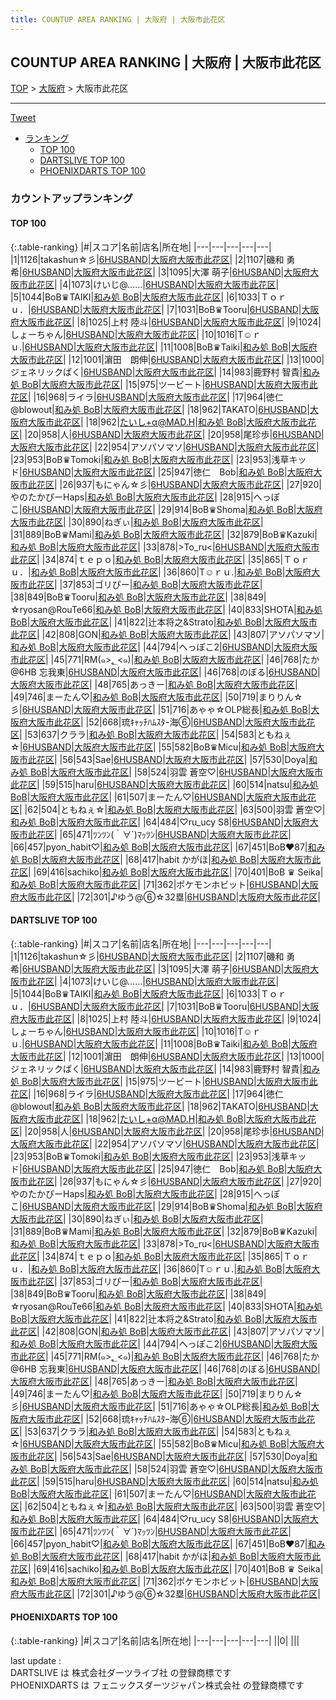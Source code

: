 ```yaml
---
title: COUNTUP AREA RANKING | 大阪府 | 大阪市此花区
---
```

## COUNTUP AREA RANKING | 大阪府 | 大阪市此花区

[TOP](/darts/rank/) > [大阪府](/darts/rank/大阪府/) > 大阪市此花区

___

<a href="https://twitter.com/share?ref_src=twsrc%5Etfw" data-text="COUNTUP AREA RANKING | 大阪府大阪市此花区" class="twitter-share-button" data-hashtags="DARTSLIVE,PHOENIXDARTS,darts,ダーツ" data-show-count="false">Tweet</a>

* [ランキング](#カウントアップランキング)
    * [TOP 100](#top-100)
    * [DARTSLIVE TOP 100](#dartslive-top-100)
    * [PHOENIXDARTS TOP 100](#phoenixdarts-top-100)

### カウントアップランキング

#### TOP 100



{:.table-ranking}
|#|スコア|名前|店名|所在地|
|---|---|---|---|---|
|1|1126|<span class="rank-name-dl">takashun☆彡</span>|<a href="https://search.dartslive.com/jp/shop/06f01c0024c4ee5c0d9b047a20a7ba1e">6HUSBAND</a>|<a href="/darts/rank/大阪府/大阪市此花区">大阪府大阪市此花区</a>|
|2|1107|<span class="rank-name-dl">磯和 勇希</span>|<a href="https://search.dartslive.com/jp/shop/06f01c0024c4ee5c0d9b047a20a7ba1e">6HUSBAND</a>|<a href="/darts/rank/大阪府/大阪市此花区">大阪府大阪市此花区</a>|
|3|1095|<span class="rank-name-dl">大澤 萌子</span>|<a href="https://search.dartslive.com/jp/shop/06f01c0024c4ee5c0d9b047a20a7ba1e">6HUSBAND</a>|<a href="/darts/rank/大阪府/大阪市此花区">大阪府大阪市此花区</a>|
|4|1073|<span class="rank-name-dl">けいじ@……</span>|<a href="https://search.dartslive.com/jp/shop/06f01c0024c4ee5c0d9b047a20a7ba1e">6HUSBAND</a>|<a href="/darts/rank/大阪府/大阪市此花区">大阪府大阪市此花区</a>|
|5|1044|<span class="rank-name-dl">BoB♛︎TAIKI</span>|<a href="https://search.dartslive.com/jp/shop/9eab62b8261460290d9b047a20a7ba1e">和み処 BoB</a>|<a href="/darts/rank/大阪府/大阪市此花区">大阪府大阪市此花区</a>|
|6|1033|<span class="rank-name-dl">Ｔｏｒｕ．</span>|<a href="https://search.dartslive.com/jp/shop/06f01c0024c4ee5c0d9b047a20a7ba1e">6HUSBAND</a>|<a href="/darts/rank/大阪府/大阪市此花区">大阪府大阪市此花区</a>|
|7|1031|<span class="rank-name-dl">BoB♛Tooru</span>|<a href="https://search.dartslive.com/jp/shop/06f01c0024c4ee5c0d9b047a20a7ba1e">6HUSBAND</a>|<a href="/darts/rank/大阪府/大阪市此花区">大阪府大阪市此花区</a>|
|8|1025|<span class="rank-name-dl">上村 陸斗</span>|<a href="https://search.dartslive.com/jp/shop/06f01c0024c4ee5c0d9b047a20a7ba1e">6HUSBAND</a>|<a href="/darts/rank/大阪府/大阪市此花区">大阪府大阪市此花区</a>|
|9|1024|<span class="rank-name-dl">しょーちゃん</span>|<a href="https://search.dartslive.com/jp/shop/06f01c0024c4ee5c0d9b047a20a7ba1e">6HUSBAND</a>|<a href="/darts/rank/大阪府/大阪市此花区">大阪府大阪市此花区</a>|
|10|1016|<span class="rank-name-dl">T☺︎ｒｕ.</span>|<a href="https://search.dartslive.com/jp/shop/06f01c0024c4ee5c0d9b047a20a7ba1e">6HUSBAND</a>|<a href="/darts/rank/大阪府/大阪市此花区">大阪府大阪市此花区</a>|
|11|1008|<span class="rank-name-dl">BoB♛Taiki</span>|<a href="https://search.dartslive.com/jp/shop/9eab62b8261460290d9b047a20a7ba1e">和み処 BoB</a>|<a href="/darts/rank/大阪府/大阪市此花区">大阪府大阪市此花区</a>|
|12|1001|<span class="rank-name-dl">濵田　朗伸</span>|<a href="https://search.dartslive.com/jp/shop/06f01c0024c4ee5c0d9b047a20a7ba1e">6HUSBAND</a>|<a href="/darts/rank/大阪府/大阪市此花区">大阪府大阪市此花区</a>|
|13|1000|<span class="rank-name-dl">ジェネリックぱく</span>|<a href="https://search.dartslive.com/jp/shop/06f01c0024c4ee5c0d9b047a20a7ba1e">6HUSBAND</a>|<a href="/darts/rank/大阪府/大阪市此花区">大阪府大阪市此花区</a>|
|14|983|<span class="rank-name-dl">鹿野村 智貴</span>|<a href="https://search.dartslive.com/jp/shop/9eab62b8261460290d9b047a20a7ba1e">和み処 BoB</a>|<a href="/darts/rank/大阪府/大阪市此花区">大阪府大阪市此花区</a>|
|15|975|<span class="rank-name-dl">ツービート</span>|<a href="https://search.dartslive.com/jp/shop/06f01c0024c4ee5c0d9b047a20a7ba1e">6HUSBAND</a>|<a href="/darts/rank/大阪府/大阪市此花区">大阪府大阪市此花区</a>|
|16|968|<span class="rank-name-dl">ライラ</span>|<a href="https://search.dartslive.com/jp/shop/06f01c0024c4ee5c0d9b047a20a7ba1e">6HUSBAND</a>|<a href="/darts/rank/大阪府/大阪市此花区">大阪府大阪市此花区</a>|
|17|964|<span class="rank-name-dl">徳仁@blowout</span>|<a href="https://search.dartslive.com/jp/shop/9eab62b8261460290d9b047a20a7ba1e">和み処 BoB</a>|<a href="/darts/rank/大阪府/大阪市此花区">大阪府大阪市此花区</a>|
|18|962|<span class="rank-name-dl">TAKATO</span>|<a href="https://search.dartslive.com/jp/shop/06f01c0024c4ee5c0d9b047a20a7ba1e">6HUSBAND</a>|<a href="/darts/rank/大阪府/大阪市此花区">大阪府大阪市此花区</a>|
|18|962|<span class="rank-name-dl">たいし+α@MAD.H</span>|<a href="https://search.dartslive.com/jp/shop/9eab62b8261460290d9b047a20a7ba1e">和み処 BoB</a>|<a href="/darts/rank/大阪府/大阪市此花区">大阪府大阪市此花区</a>|
|20|958|<span class="rank-name-dl">人</span>|<a href="https://search.dartslive.com/jp/shop/06f01c0024c4ee5c0d9b047a20a7ba1e">6HUSBAND</a>|<a href="/darts/rank/大阪府/大阪市此花区">大阪府大阪市此花区</a>|
|20|958|<span class="rank-name-dl">尾珍歩</span>|<a href="https://search.dartslive.com/jp/shop/06f01c0024c4ee5c0d9b047a20a7ba1e">6HUSBAND</a>|<a href="/darts/rank/大阪府/大阪市此花区">大阪府大阪市此花区</a>|
|22|954|<span class="rank-name-dl">アソパソマソ</span>|<a href="https://search.dartslive.com/jp/shop/06f01c0024c4ee5c0d9b047a20a7ba1e">6HUSBAND</a>|<a href="/darts/rank/大阪府/大阪市此花区">大阪府大阪市此花区</a>|
|23|953|<span class="rank-name-dl">BoB♛Tomoki</span>|<a href="https://search.dartslive.com/jp/shop/9eab62b8261460290d9b047a20a7ba1e">和み処 BoB</a>|<a href="/darts/rank/大阪府/大阪市此花区">大阪府大阪市此花区</a>|
|23|953|<span class="rank-name-dl">浅草キッド</span>|<a href="https://search.dartslive.com/jp/shop/06f01c0024c4ee5c0d9b047a20a7ba1e">6HUSBAND</a>|<a href="/darts/rank/大阪府/大阪市此花区">大阪府大阪市此花区</a>|
|25|947|<span class="rank-name-dl">徳仁　Bob</span>|<a href="https://search.dartslive.com/jp/shop/9eab62b8261460290d9b047a20a7ba1e">和み処 BoB</a>|<a href="/darts/rank/大阪府/大阪市此花区">大阪府大阪市此花区</a>|
|26|937|<span class="rank-name-dl">もにゃん☆彡</span>|<a href="https://search.dartslive.com/jp/shop/06f01c0024c4ee5c0d9b047a20a7ba1e">6HUSBAND</a>|<a href="/darts/rank/大阪府/大阪市此花区">大阪府大阪市此花区</a>|
|27|920|<span class="rank-name-dl">やのたかぴーHaps</span>|<a href="https://search.dartslive.com/jp/shop/9eab62b8261460290d9b047a20a7ba1e">和み処 BoB</a>|<a href="/darts/rank/大阪府/大阪市此花区">大阪府大阪市此花区</a>|
|28|915|<span class="rank-name-dl">へっぽこ</span>|<a href="https://search.dartslive.com/jp/shop/06f01c0024c4ee5c0d9b047a20a7ba1e">6HUSBAND</a>|<a href="/darts/rank/大阪府/大阪市此花区">大阪府大阪市此花区</a>|
|29|914|<span class="rank-name-dl">BoB♛Shoma</span>|<a href="https://search.dartslive.com/jp/shop/9eab62b8261460290d9b047a20a7ba1e">和み処 BoB</a>|<a href="/darts/rank/大阪府/大阪市此花区">大阪府大阪市此花区</a>|
|30|890|<span class="rank-name-dl">ねぎぃ</span>|<a href="https://search.dartslive.com/jp/shop/9eab62b8261460290d9b047a20a7ba1e">和み処 BoB</a>|<a href="/darts/rank/大阪府/大阪市此花区">大阪府大阪市此花区</a>|
|31|889|<span class="rank-name-dl">BoB♛Mami</span>|<a href="https://search.dartslive.com/jp/shop/9eab62b8261460290d9b047a20a7ba1e">和み処 BoB</a>|<a href="/darts/rank/大阪府/大阪市此花区">大阪府大阪市此花区</a>|
|32|879|<span class="rank-name-dl">BoB♛Kazuki</span>|<a href="https://search.dartslive.com/jp/shop/9eab62b8261460290d9b047a20a7ba1e">和み処 BoB</a>|<a href="/darts/rank/大阪府/大阪市此花区">大阪府大阪市此花区</a>|
|33|878|<span class="rank-name-dl">&gt;To_ru&lt;</span>|<a href="https://search.dartslive.com/jp/shop/06f01c0024c4ee5c0d9b047a20a7ba1e">6HUSBAND</a>|<a href="/darts/rank/大阪府/大阪市此花区">大阪府大阪市此花区</a>|
|34|874|<span class="rank-name-dl">ｔｅｐｏ</span>|<a href="https://search.dartslive.com/jp/shop/9eab62b8261460290d9b047a20a7ba1e">和み処 BoB</a>|<a href="/darts/rank/大阪府/大阪市此花区">大阪府大阪市此花区</a>|
|35|865|<span class="rank-name-dl">Ｔｏｒｕ．</span>|<a href="https://search.dartslive.com/jp/shop/9eab62b8261460290d9b047a20a7ba1e">和み処 BoB</a>|<a href="/darts/rank/大阪府/大阪市此花区">大阪府大阪市此花区</a>|
|36|860|<span class="rank-name-dl">T☺︎ｒｕ.</span>|<a href="https://search.dartslive.com/jp/shop/9eab62b8261460290d9b047a20a7ba1e">和み処 BoB</a>|<a href="/darts/rank/大阪府/大阪市此花区">大阪府大阪市此花区</a>|
|37|853|<span class="rank-name-dl">ゴリぴー</span>|<a href="https://search.dartslive.com/jp/shop/9eab62b8261460290d9b047a20a7ba1e">和み処 BoB</a>|<a href="/darts/rank/大阪府/大阪市此花区">大阪府大阪市此花区</a>|
|38|849|<span class="rank-name-dl">BoB♛Tooru</span>|<a href="https://search.dartslive.com/jp/shop/9eab62b8261460290d9b047a20a7ba1e">和み処 BoB</a>|<a href="/darts/rank/大阪府/大阪市此花区">大阪府大阪市此花区</a>|
|38|849|<span class="rank-name-dl">☆ryosan@RouTe66</span>|<a href="https://search.dartslive.com/jp/shop/9eab62b8261460290d9b047a20a7ba1e">和み処 BoB</a>|<a href="/darts/rank/大阪府/大阪市此花区">大阪府大阪市此花区</a>|
|40|833|<span class="rank-name-dl">SHOTA</span>|<a href="https://search.dartslive.com/jp/shop/9eab62b8261460290d9b047a20a7ba1e">和み処 BoB</a>|<a href="/darts/rank/大阪府/大阪市此花区">大阪府大阪市此花区</a>|
|41|822|<span class="rank-name-dl">辻本将之&amp;Strato</span>|<a href="https://search.dartslive.com/jp/shop/9eab62b8261460290d9b047a20a7ba1e">和み処 BoB</a>|<a href="/darts/rank/大阪府/大阪市此花区">大阪府大阪市此花区</a>|
|42|808|<span class="rank-name-dl">GON</span>|<a href="https://search.dartslive.com/jp/shop/9eab62b8261460290d9b047a20a7ba1e">和み処 BoB</a>|<a href="/darts/rank/大阪府/大阪市此花区">大阪府大阪市此花区</a>|
|43|807|<span class="rank-name-dl">アソパソマソ</span>|<a href="https://search.dartslive.com/jp/shop/9eab62b8261460290d9b047a20a7ba1e">和み処 BoB</a>|<a href="/darts/rank/大阪府/大阪市此花区">大阪府大阪市此花区</a>|
|44|794|<span class="rank-name-dl">へっぽこ2</span>|<a href="https://search.dartslive.com/jp/shop/06f01c0024c4ee5c0d9b047a20a7ba1e">6HUSBAND</a>|<a href="/darts/rank/大阪府/大阪市此花区">大阪府大阪市此花区</a>|
|45|771|<span class="rank-name-dl">RM(๑&gt;؂&lt;๑)</span>|<a href="https://search.dartslive.com/jp/shop/9eab62b8261460290d9b047a20a7ba1e">和み処 BoB</a>|<a href="/darts/rank/大阪府/大阪市此花区">大阪府大阪市此花区</a>|
|46|768|<span class="rank-name-dl">たか@6HB 忘我東</span>|<a href="https://search.dartslive.com/jp/shop/06f01c0024c4ee5c0d9b047a20a7ba1e">6HUSBAND</a>|<a href="/darts/rank/大阪府/大阪市此花区">大阪府大阪市此花区</a>|
|46|768|<span class="rank-name-dl">のぼる</span>|<a href="https://search.dartslive.com/jp/shop/06f01c0024c4ee5c0d9b047a20a7ba1e">6HUSBAND</a>|<a href="/darts/rank/大阪府/大阪市此花区">大阪府大阪市此花区</a>|
|48|765|<span class="rank-name-dl">あっきー</span>|<a href="https://search.dartslive.com/jp/shop/9eab62b8261460290d9b047a20a7ba1e">和み処 BoB</a>|<a href="/darts/rank/大阪府/大阪市此花区">大阪府大阪市此花区</a>|
|49|746|<span class="rank-name-dl">まーたん♡</span>|<a href="https://search.dartslive.com/jp/shop/9eab62b8261460290d9b047a20a7ba1e">和み処 BoB</a>|<a href="/darts/rank/大阪府/大阪市此花区">大阪府大阪市此花区</a>|
|50|719|<span class="rank-name-dl">まりりん☆彡</span>|<a href="https://search.dartslive.com/jp/shop/06f01c0024c4ee5c0d9b047a20a7ba1e">6HUSBAND</a>|<a href="/darts/rank/大阪府/大阪市此花区">大阪府大阪市此花区</a>|
|51|716|<span class="rank-name-dl">あゃゃ☆OLP総長</span>|<a href="https://search.dartslive.com/jp/shop/9eab62b8261460290d9b047a20a7ba1e">和み処 BoB</a>|<a href="/darts/rank/大阪府/大阪市此花区">大阪府大阪市此花区</a>|
|52|668|<span class="rank-name-dl">琉ｷｬｯﾁﾊﾑｽﾀｰ海⑥</span>|<a href="https://search.dartslive.com/jp/shop/06f01c0024c4ee5c0d9b047a20a7ba1e">6HUSBAND</a>|<a href="/darts/rank/大阪府/大阪市此花区">大阪府大阪市此花区</a>|
|53|637|<span class="rank-name-dl">クララ</span>|<a href="https://search.dartslive.com/jp/shop/9eab62b8261460290d9b047a20a7ba1e">和み処 BoB</a>|<a href="/darts/rank/大阪府/大阪市此花区">大阪府大阪市此花区</a>|
|54|583|<span class="rank-name-dl">ともねぇ☆</span>|<a href="https://search.dartslive.com/jp/shop/06f01c0024c4ee5c0d9b047a20a7ba1e">6HUSBAND</a>|<a href="/darts/rank/大阪府/大阪市此花区">大阪府大阪市此花区</a>|
|55|582|<span class="rank-name-dl">BoB♛Micu</span>|<a href="https://search.dartslive.com/jp/shop/9eab62b8261460290d9b047a20a7ba1e">和み処 BoB</a>|<a href="/darts/rank/大阪府/大阪市此花区">大阪府大阪市此花区</a>|
|56|543|<span class="rank-name-dl">Sae</span>|<a href="https://search.dartslive.com/jp/shop/06f01c0024c4ee5c0d9b047a20a7ba1e">6HUSBAND</a>|<a href="/darts/rank/大阪府/大阪市此花区">大阪府大阪市此花区</a>|
|57|530|<span class="rank-name-dl">Doya</span>|<a href="https://search.dartslive.com/jp/shop/9eab62b8261460290d9b047a20a7ba1e">和み処 BoB</a>|<a href="/darts/rank/大阪府/大阪市此花区">大阪府大阪市此花区</a>|
|58|524|<span class="rank-name-dl">羽雲 蒼空♡</span>|<a href="https://search.dartslive.com/jp/shop/06f01c0024c4ee5c0d9b047a20a7ba1e">6HUSBAND</a>|<a href="/darts/rank/大阪府/大阪市此花区">大阪府大阪市此花区</a>|
|59|515|<span class="rank-name-dl">haru</span>|<a href="https://search.dartslive.com/jp/shop/06f01c0024c4ee5c0d9b047a20a7ba1e">6HUSBAND</a>|<a href="/darts/rank/大阪府/大阪市此花区">大阪府大阪市此花区</a>|
|60|514|<span class="rank-name-dl">natsu</span>|<a href="https://search.dartslive.com/jp/shop/9eab62b8261460290d9b047a20a7ba1e">和み処 BoB</a>|<a href="/darts/rank/大阪府/大阪市此花区">大阪府大阪市此花区</a>|
|61|507|<span class="rank-name-dl">まーたん♡</span>|<a href="https://search.dartslive.com/jp/shop/06f01c0024c4ee5c0d9b047a20a7ba1e">6HUSBAND</a>|<a href="/darts/rank/大阪府/大阪市此花区">大阪府大阪市此花区</a>|
|62|504|<span class="rank-name-dl">ともねぇ☆</span>|<a href="https://search.dartslive.com/jp/shop/9eab62b8261460290d9b047a20a7ba1e">和み処 BoB</a>|<a href="/darts/rank/大阪府/大阪市此花区">大阪府大阪市此花区</a>|
|63|500|<span class="rank-name-dl">羽雲 蒼空♡</span>|<a href="https://search.dartslive.com/jp/shop/9eab62b8261460290d9b047a20a7ba1e">和み処 BoB</a>|<a href="/darts/rank/大阪府/大阪市此花区">大阪府大阪市此花区</a>|
|64|484|<span class="rank-name-dl">♡ru_ucy S8</span>|<a href="https://search.dartslive.com/jp/shop/06f01c0024c4ee5c0d9b047a20a7ba1e">6HUSBAND</a>|<a href="/darts/rank/大阪府/大阪市此花区">大阪府大阪市此花区</a>|
|65|471|<span class="rank-name-dl">ﾂﾝﾂﾝ(｀∀´)ﾏｯﾂﾝ</span>|<a href="https://search.dartslive.com/jp/shop/06f01c0024c4ee5c0d9b047a20a7ba1e">6HUSBAND</a>|<a href="/darts/rank/大阪府/大阪市此花区">大阪府大阪市此花区</a>|
|66|457|<span class="rank-name-dl">pyon_habit♡</span>|<a href="https://search.dartslive.com/jp/shop/9eab62b8261460290d9b047a20a7ba1e">和み処 BoB</a>|<a href="/darts/rank/大阪府/大阪市此花区">大阪府大阪市此花区</a>|
|67|451|<span class="rank-name-dl">BoB︎♥87</span>|<a href="https://search.dartslive.com/jp/shop/9eab62b8261460290d9b047a20a7ba1e">和み処 BoB</a>|<a href="/darts/rank/大阪府/大阪市此花区">大阪府大阪市此花区</a>|
|68|417|<span class="rank-name-dl">habit かがほ</span>|<a href="https://search.dartslive.com/jp/shop/9eab62b8261460290d9b047a20a7ba1e">和み処 BoB</a>|<a href="/darts/rank/大阪府/大阪市此花区">大阪府大阪市此花区</a>|
|69|416|<span class="rank-name-dl">sachiko</span>|<a href="https://search.dartslive.com/jp/shop/9eab62b8261460290d9b047a20a7ba1e">和み処 BoB</a>|<a href="/darts/rank/大阪府/大阪市此花区">大阪府大阪市此花区</a>|
|70|401|<span class="rank-name-dl">BoB ♛ Seika</span>|<a href="https://search.dartslive.com/jp/shop/9eab62b8261460290d9b047a20a7ba1e">和み処 BoB</a>|<a href="/darts/rank/大阪府/大阪市此花区">大阪府大阪市此花区</a>|
|71|362|<span class="rank-name-dl">ポケモンホビット</span>|<a href="https://search.dartslive.com/jp/shop/06f01c0024c4ee5c0d9b047a20a7ba1e">6HUSBAND</a>|<a href="/darts/rank/大阪府/大阪市此花区">大阪府大阪市此花区</a>|
|72|301|<span class="rank-name-dl">♪ゆう@⑥☆32塁</span>|<a href="https://search.dartslive.com/jp/shop/06f01c0024c4ee5c0d9b047a20a7ba1e">6HUSBAND</a>|<a href="/darts/rank/大阪府/大阪市此花区">大阪府大阪市此花区</a>|


#### DARTSLIVE TOP 100



{:.table-ranking}
|#|スコア|名前|店名|所在地|
|---|---|---|---|---|
|1|1126|<span class="rank-name-dl">takashun☆彡</span>|<a href="https://search.dartslive.com/jp/shop/06f01c0024c4ee5c0d9b047a20a7ba1e">6HUSBAND</a>|<a href="/darts/rank/大阪府/大阪市此花区">大阪府大阪市此花区</a>|
|2|1107|<span class="rank-name-dl">磯和 勇希</span>|<a href="https://search.dartslive.com/jp/shop/06f01c0024c4ee5c0d9b047a20a7ba1e">6HUSBAND</a>|<a href="/darts/rank/大阪府/大阪市此花区">大阪府大阪市此花区</a>|
|3|1095|<span class="rank-name-dl">大澤 萌子</span>|<a href="https://search.dartslive.com/jp/shop/06f01c0024c4ee5c0d9b047a20a7ba1e">6HUSBAND</a>|<a href="/darts/rank/大阪府/大阪市此花区">大阪府大阪市此花区</a>|
|4|1073|<span class="rank-name-dl">けいじ@……</span>|<a href="https://search.dartslive.com/jp/shop/06f01c0024c4ee5c0d9b047a20a7ba1e">6HUSBAND</a>|<a href="/darts/rank/大阪府/大阪市此花区">大阪府大阪市此花区</a>|
|5|1044|<span class="rank-name-dl">BoB♛︎TAIKI</span>|<a href="https://search.dartslive.com/jp/shop/9eab62b8261460290d9b047a20a7ba1e">和み処 BoB</a>|<a href="/darts/rank/大阪府/大阪市此花区">大阪府大阪市此花区</a>|
|6|1033|<span class="rank-name-dl">Ｔｏｒｕ．</span>|<a href="https://search.dartslive.com/jp/shop/06f01c0024c4ee5c0d9b047a20a7ba1e">6HUSBAND</a>|<a href="/darts/rank/大阪府/大阪市此花区">大阪府大阪市此花区</a>|
|7|1031|<span class="rank-name-dl">BoB♛Tooru</span>|<a href="https://search.dartslive.com/jp/shop/06f01c0024c4ee5c0d9b047a20a7ba1e">6HUSBAND</a>|<a href="/darts/rank/大阪府/大阪市此花区">大阪府大阪市此花区</a>|
|8|1025|<span class="rank-name-dl">上村 陸斗</span>|<a href="https://search.dartslive.com/jp/shop/06f01c0024c4ee5c0d9b047a20a7ba1e">6HUSBAND</a>|<a href="/darts/rank/大阪府/大阪市此花区">大阪府大阪市此花区</a>|
|9|1024|<span class="rank-name-dl">しょーちゃん</span>|<a href="https://search.dartslive.com/jp/shop/06f01c0024c4ee5c0d9b047a20a7ba1e">6HUSBAND</a>|<a href="/darts/rank/大阪府/大阪市此花区">大阪府大阪市此花区</a>|
|10|1016|<span class="rank-name-dl">T☺︎ｒｕ.</span>|<a href="https://search.dartslive.com/jp/shop/06f01c0024c4ee5c0d9b047a20a7ba1e">6HUSBAND</a>|<a href="/darts/rank/大阪府/大阪市此花区">大阪府大阪市此花区</a>|
|11|1008|<span class="rank-name-dl">BoB♛Taiki</span>|<a href="https://search.dartslive.com/jp/shop/9eab62b8261460290d9b047a20a7ba1e">和み処 BoB</a>|<a href="/darts/rank/大阪府/大阪市此花区">大阪府大阪市此花区</a>|
|12|1001|<span class="rank-name-dl">濵田　朗伸</span>|<a href="https://search.dartslive.com/jp/shop/06f01c0024c4ee5c0d9b047a20a7ba1e">6HUSBAND</a>|<a href="/darts/rank/大阪府/大阪市此花区">大阪府大阪市此花区</a>|
|13|1000|<span class="rank-name-dl">ジェネリックぱく</span>|<a href="https://search.dartslive.com/jp/shop/06f01c0024c4ee5c0d9b047a20a7ba1e">6HUSBAND</a>|<a href="/darts/rank/大阪府/大阪市此花区">大阪府大阪市此花区</a>|
|14|983|<span class="rank-name-dl">鹿野村 智貴</span>|<a href="https://search.dartslive.com/jp/shop/9eab62b8261460290d9b047a20a7ba1e">和み処 BoB</a>|<a href="/darts/rank/大阪府/大阪市此花区">大阪府大阪市此花区</a>|
|15|975|<span class="rank-name-dl">ツービート</span>|<a href="https://search.dartslive.com/jp/shop/06f01c0024c4ee5c0d9b047a20a7ba1e">6HUSBAND</a>|<a href="/darts/rank/大阪府/大阪市此花区">大阪府大阪市此花区</a>|
|16|968|<span class="rank-name-dl">ライラ</span>|<a href="https://search.dartslive.com/jp/shop/06f01c0024c4ee5c0d9b047a20a7ba1e">6HUSBAND</a>|<a href="/darts/rank/大阪府/大阪市此花区">大阪府大阪市此花区</a>|
|17|964|<span class="rank-name-dl">徳仁@blowout</span>|<a href="https://search.dartslive.com/jp/shop/9eab62b8261460290d9b047a20a7ba1e">和み処 BoB</a>|<a href="/darts/rank/大阪府/大阪市此花区">大阪府大阪市此花区</a>|
|18|962|<span class="rank-name-dl">TAKATO</span>|<a href="https://search.dartslive.com/jp/shop/06f01c0024c4ee5c0d9b047a20a7ba1e">6HUSBAND</a>|<a href="/darts/rank/大阪府/大阪市此花区">大阪府大阪市此花区</a>|
|18|962|<span class="rank-name-dl">たいし+α@MAD.H</span>|<a href="https://search.dartslive.com/jp/shop/9eab62b8261460290d9b047a20a7ba1e">和み処 BoB</a>|<a href="/darts/rank/大阪府/大阪市此花区">大阪府大阪市此花区</a>|
|20|958|<span class="rank-name-dl">人</span>|<a href="https://search.dartslive.com/jp/shop/06f01c0024c4ee5c0d9b047a20a7ba1e">6HUSBAND</a>|<a href="/darts/rank/大阪府/大阪市此花区">大阪府大阪市此花区</a>|
|20|958|<span class="rank-name-dl">尾珍歩</span>|<a href="https://search.dartslive.com/jp/shop/06f01c0024c4ee5c0d9b047a20a7ba1e">6HUSBAND</a>|<a href="/darts/rank/大阪府/大阪市此花区">大阪府大阪市此花区</a>|
|22|954|<span class="rank-name-dl">アソパソマソ</span>|<a href="https://search.dartslive.com/jp/shop/06f01c0024c4ee5c0d9b047a20a7ba1e">6HUSBAND</a>|<a href="/darts/rank/大阪府/大阪市此花区">大阪府大阪市此花区</a>|
|23|953|<span class="rank-name-dl">BoB♛Tomoki</span>|<a href="https://search.dartslive.com/jp/shop/9eab62b8261460290d9b047a20a7ba1e">和み処 BoB</a>|<a href="/darts/rank/大阪府/大阪市此花区">大阪府大阪市此花区</a>|
|23|953|<span class="rank-name-dl">浅草キッド</span>|<a href="https://search.dartslive.com/jp/shop/06f01c0024c4ee5c0d9b047a20a7ba1e">6HUSBAND</a>|<a href="/darts/rank/大阪府/大阪市此花区">大阪府大阪市此花区</a>|
|25|947|<span class="rank-name-dl">徳仁　Bob</span>|<a href="https://search.dartslive.com/jp/shop/9eab62b8261460290d9b047a20a7ba1e">和み処 BoB</a>|<a href="/darts/rank/大阪府/大阪市此花区">大阪府大阪市此花区</a>|
|26|937|<span class="rank-name-dl">もにゃん☆彡</span>|<a href="https://search.dartslive.com/jp/shop/06f01c0024c4ee5c0d9b047a20a7ba1e">6HUSBAND</a>|<a href="/darts/rank/大阪府/大阪市此花区">大阪府大阪市此花区</a>|
|27|920|<span class="rank-name-dl">やのたかぴーHaps</span>|<a href="https://search.dartslive.com/jp/shop/9eab62b8261460290d9b047a20a7ba1e">和み処 BoB</a>|<a href="/darts/rank/大阪府/大阪市此花区">大阪府大阪市此花区</a>|
|28|915|<span class="rank-name-dl">へっぽこ</span>|<a href="https://search.dartslive.com/jp/shop/06f01c0024c4ee5c0d9b047a20a7ba1e">6HUSBAND</a>|<a href="/darts/rank/大阪府/大阪市此花区">大阪府大阪市此花区</a>|
|29|914|<span class="rank-name-dl">BoB♛Shoma</span>|<a href="https://search.dartslive.com/jp/shop/9eab62b8261460290d9b047a20a7ba1e">和み処 BoB</a>|<a href="/darts/rank/大阪府/大阪市此花区">大阪府大阪市此花区</a>|
|30|890|<span class="rank-name-dl">ねぎぃ</span>|<a href="https://search.dartslive.com/jp/shop/9eab62b8261460290d9b047a20a7ba1e">和み処 BoB</a>|<a href="/darts/rank/大阪府/大阪市此花区">大阪府大阪市此花区</a>|
|31|889|<span class="rank-name-dl">BoB♛Mami</span>|<a href="https://search.dartslive.com/jp/shop/9eab62b8261460290d9b047a20a7ba1e">和み処 BoB</a>|<a href="/darts/rank/大阪府/大阪市此花区">大阪府大阪市此花区</a>|
|32|879|<span class="rank-name-dl">BoB♛Kazuki</span>|<a href="https://search.dartslive.com/jp/shop/9eab62b8261460290d9b047a20a7ba1e">和み処 BoB</a>|<a href="/darts/rank/大阪府/大阪市此花区">大阪府大阪市此花区</a>|
|33|878|<span class="rank-name-dl">&gt;To_ru&lt;</span>|<a href="https://search.dartslive.com/jp/shop/06f01c0024c4ee5c0d9b047a20a7ba1e">6HUSBAND</a>|<a href="/darts/rank/大阪府/大阪市此花区">大阪府大阪市此花区</a>|
|34|874|<span class="rank-name-dl">ｔｅｐｏ</span>|<a href="https://search.dartslive.com/jp/shop/9eab62b8261460290d9b047a20a7ba1e">和み処 BoB</a>|<a href="/darts/rank/大阪府/大阪市此花区">大阪府大阪市此花区</a>|
|35|865|<span class="rank-name-dl">Ｔｏｒｕ．</span>|<a href="https://search.dartslive.com/jp/shop/9eab62b8261460290d9b047a20a7ba1e">和み処 BoB</a>|<a href="/darts/rank/大阪府/大阪市此花区">大阪府大阪市此花区</a>|
|36|860|<span class="rank-name-dl">T☺︎ｒｕ.</span>|<a href="https://search.dartslive.com/jp/shop/9eab62b8261460290d9b047a20a7ba1e">和み処 BoB</a>|<a href="/darts/rank/大阪府/大阪市此花区">大阪府大阪市此花区</a>|
|37|853|<span class="rank-name-dl">ゴリぴー</span>|<a href="https://search.dartslive.com/jp/shop/9eab62b8261460290d9b047a20a7ba1e">和み処 BoB</a>|<a href="/darts/rank/大阪府/大阪市此花区">大阪府大阪市此花区</a>|
|38|849|<span class="rank-name-dl">BoB♛Tooru</span>|<a href="https://search.dartslive.com/jp/shop/9eab62b8261460290d9b047a20a7ba1e">和み処 BoB</a>|<a href="/darts/rank/大阪府/大阪市此花区">大阪府大阪市此花区</a>|
|38|849|<span class="rank-name-dl">☆ryosan@RouTe66</span>|<a href="https://search.dartslive.com/jp/shop/9eab62b8261460290d9b047a20a7ba1e">和み処 BoB</a>|<a href="/darts/rank/大阪府/大阪市此花区">大阪府大阪市此花区</a>|
|40|833|<span class="rank-name-dl">SHOTA</span>|<a href="https://search.dartslive.com/jp/shop/9eab62b8261460290d9b047a20a7ba1e">和み処 BoB</a>|<a href="/darts/rank/大阪府/大阪市此花区">大阪府大阪市此花区</a>|
|41|822|<span class="rank-name-dl">辻本将之&amp;Strato</span>|<a href="https://search.dartslive.com/jp/shop/9eab62b8261460290d9b047a20a7ba1e">和み処 BoB</a>|<a href="/darts/rank/大阪府/大阪市此花区">大阪府大阪市此花区</a>|
|42|808|<span class="rank-name-dl">GON</span>|<a href="https://search.dartslive.com/jp/shop/9eab62b8261460290d9b047a20a7ba1e">和み処 BoB</a>|<a href="/darts/rank/大阪府/大阪市此花区">大阪府大阪市此花区</a>|
|43|807|<span class="rank-name-dl">アソパソマソ</span>|<a href="https://search.dartslive.com/jp/shop/9eab62b8261460290d9b047a20a7ba1e">和み処 BoB</a>|<a href="/darts/rank/大阪府/大阪市此花区">大阪府大阪市此花区</a>|
|44|794|<span class="rank-name-dl">へっぽこ2</span>|<a href="https://search.dartslive.com/jp/shop/06f01c0024c4ee5c0d9b047a20a7ba1e">6HUSBAND</a>|<a href="/darts/rank/大阪府/大阪市此花区">大阪府大阪市此花区</a>|
|45|771|<span class="rank-name-dl">RM(๑&gt;؂&lt;๑)</span>|<a href="https://search.dartslive.com/jp/shop/9eab62b8261460290d9b047a20a7ba1e">和み処 BoB</a>|<a href="/darts/rank/大阪府/大阪市此花区">大阪府大阪市此花区</a>|
|46|768|<span class="rank-name-dl">たか@6HB 忘我東</span>|<a href="https://search.dartslive.com/jp/shop/06f01c0024c4ee5c0d9b047a20a7ba1e">6HUSBAND</a>|<a href="/darts/rank/大阪府/大阪市此花区">大阪府大阪市此花区</a>|
|46|768|<span class="rank-name-dl">のぼる</span>|<a href="https://search.dartslive.com/jp/shop/06f01c0024c4ee5c0d9b047a20a7ba1e">6HUSBAND</a>|<a href="/darts/rank/大阪府/大阪市此花区">大阪府大阪市此花区</a>|
|48|765|<span class="rank-name-dl">あっきー</span>|<a href="https://search.dartslive.com/jp/shop/9eab62b8261460290d9b047a20a7ba1e">和み処 BoB</a>|<a href="/darts/rank/大阪府/大阪市此花区">大阪府大阪市此花区</a>|
|49|746|<span class="rank-name-dl">まーたん♡</span>|<a href="https://search.dartslive.com/jp/shop/9eab62b8261460290d9b047a20a7ba1e">和み処 BoB</a>|<a href="/darts/rank/大阪府/大阪市此花区">大阪府大阪市此花区</a>|
|50|719|<span class="rank-name-dl">まりりん☆彡</span>|<a href="https://search.dartslive.com/jp/shop/06f01c0024c4ee5c0d9b047a20a7ba1e">6HUSBAND</a>|<a href="/darts/rank/大阪府/大阪市此花区">大阪府大阪市此花区</a>|
|51|716|<span class="rank-name-dl">あゃゃ☆OLP総長</span>|<a href="https://search.dartslive.com/jp/shop/9eab62b8261460290d9b047a20a7ba1e">和み処 BoB</a>|<a href="/darts/rank/大阪府/大阪市此花区">大阪府大阪市此花区</a>|
|52|668|<span class="rank-name-dl">琉ｷｬｯﾁﾊﾑｽﾀｰ海⑥</span>|<a href="https://search.dartslive.com/jp/shop/06f01c0024c4ee5c0d9b047a20a7ba1e">6HUSBAND</a>|<a href="/darts/rank/大阪府/大阪市此花区">大阪府大阪市此花区</a>|
|53|637|<span class="rank-name-dl">クララ</span>|<a href="https://search.dartslive.com/jp/shop/9eab62b8261460290d9b047a20a7ba1e">和み処 BoB</a>|<a href="/darts/rank/大阪府/大阪市此花区">大阪府大阪市此花区</a>|
|54|583|<span class="rank-name-dl">ともねぇ☆</span>|<a href="https://search.dartslive.com/jp/shop/06f01c0024c4ee5c0d9b047a20a7ba1e">6HUSBAND</a>|<a href="/darts/rank/大阪府/大阪市此花区">大阪府大阪市此花区</a>|
|55|582|<span class="rank-name-dl">BoB♛Micu</span>|<a href="https://search.dartslive.com/jp/shop/9eab62b8261460290d9b047a20a7ba1e">和み処 BoB</a>|<a href="/darts/rank/大阪府/大阪市此花区">大阪府大阪市此花区</a>|
|56|543|<span class="rank-name-dl">Sae</span>|<a href="https://search.dartslive.com/jp/shop/06f01c0024c4ee5c0d9b047a20a7ba1e">6HUSBAND</a>|<a href="/darts/rank/大阪府/大阪市此花区">大阪府大阪市此花区</a>|
|57|530|<span class="rank-name-dl">Doya</span>|<a href="https://search.dartslive.com/jp/shop/9eab62b8261460290d9b047a20a7ba1e">和み処 BoB</a>|<a href="/darts/rank/大阪府/大阪市此花区">大阪府大阪市此花区</a>|
|58|524|<span class="rank-name-dl">羽雲 蒼空♡</span>|<a href="https://search.dartslive.com/jp/shop/06f01c0024c4ee5c0d9b047a20a7ba1e">6HUSBAND</a>|<a href="/darts/rank/大阪府/大阪市此花区">大阪府大阪市此花区</a>|
|59|515|<span class="rank-name-dl">haru</span>|<a href="https://search.dartslive.com/jp/shop/06f01c0024c4ee5c0d9b047a20a7ba1e">6HUSBAND</a>|<a href="/darts/rank/大阪府/大阪市此花区">大阪府大阪市此花区</a>|
|60|514|<span class="rank-name-dl">natsu</span>|<a href="https://search.dartslive.com/jp/shop/9eab62b8261460290d9b047a20a7ba1e">和み処 BoB</a>|<a href="/darts/rank/大阪府/大阪市此花区">大阪府大阪市此花区</a>|
|61|507|<span class="rank-name-dl">まーたん♡</span>|<a href="https://search.dartslive.com/jp/shop/06f01c0024c4ee5c0d9b047a20a7ba1e">6HUSBAND</a>|<a href="/darts/rank/大阪府/大阪市此花区">大阪府大阪市此花区</a>|
|62|504|<span class="rank-name-dl">ともねぇ☆</span>|<a href="https://search.dartslive.com/jp/shop/9eab62b8261460290d9b047a20a7ba1e">和み処 BoB</a>|<a href="/darts/rank/大阪府/大阪市此花区">大阪府大阪市此花区</a>|
|63|500|<span class="rank-name-dl">羽雲 蒼空♡</span>|<a href="https://search.dartslive.com/jp/shop/9eab62b8261460290d9b047a20a7ba1e">和み処 BoB</a>|<a href="/darts/rank/大阪府/大阪市此花区">大阪府大阪市此花区</a>|
|64|484|<span class="rank-name-dl">♡ru_ucy S8</span>|<a href="https://search.dartslive.com/jp/shop/06f01c0024c4ee5c0d9b047a20a7ba1e">6HUSBAND</a>|<a href="/darts/rank/大阪府/大阪市此花区">大阪府大阪市此花区</a>|
|65|471|<span class="rank-name-dl">ﾂﾝﾂﾝ(｀∀´)ﾏｯﾂﾝ</span>|<a href="https://search.dartslive.com/jp/shop/06f01c0024c4ee5c0d9b047a20a7ba1e">6HUSBAND</a>|<a href="/darts/rank/大阪府/大阪市此花区">大阪府大阪市此花区</a>|
|66|457|<span class="rank-name-dl">pyon_habit♡</span>|<a href="https://search.dartslive.com/jp/shop/9eab62b8261460290d9b047a20a7ba1e">和み処 BoB</a>|<a href="/darts/rank/大阪府/大阪市此花区">大阪府大阪市此花区</a>|
|67|451|<span class="rank-name-dl">BoB︎♥87</span>|<a href="https://search.dartslive.com/jp/shop/9eab62b8261460290d9b047a20a7ba1e">和み処 BoB</a>|<a href="/darts/rank/大阪府/大阪市此花区">大阪府大阪市此花区</a>|
|68|417|<span class="rank-name-dl">habit かがほ</span>|<a href="https://search.dartslive.com/jp/shop/9eab62b8261460290d9b047a20a7ba1e">和み処 BoB</a>|<a href="/darts/rank/大阪府/大阪市此花区">大阪府大阪市此花区</a>|
|69|416|<span class="rank-name-dl">sachiko</span>|<a href="https://search.dartslive.com/jp/shop/9eab62b8261460290d9b047a20a7ba1e">和み処 BoB</a>|<a href="/darts/rank/大阪府/大阪市此花区">大阪府大阪市此花区</a>|
|70|401|<span class="rank-name-dl">BoB ♛ Seika</span>|<a href="https://search.dartslive.com/jp/shop/9eab62b8261460290d9b047a20a7ba1e">和み処 BoB</a>|<a href="/darts/rank/大阪府/大阪市此花区">大阪府大阪市此花区</a>|
|71|362|<span class="rank-name-dl">ポケモンホビット</span>|<a href="https://search.dartslive.com/jp/shop/06f01c0024c4ee5c0d9b047a20a7ba1e">6HUSBAND</a>|<a href="/darts/rank/大阪府/大阪市此花区">大阪府大阪市此花区</a>|
|72|301|<span class="rank-name-dl">♪ゆう@⑥☆32塁</span>|<a href="https://search.dartslive.com/jp/shop/06f01c0024c4ee5c0d9b047a20a7ba1e">6HUSBAND</a>|<a href="/darts/rank/大阪府/大阪市此花区">大阪府大阪市此花区</a>|


#### PHOENIXDARTS TOP 100



{:.table-ranking}
|#|スコア|名前|店名|所在地|
|---|---|---|---|---|
||0|<span class="rank-name-dl"> </span>|<a href=""></a>|<a href="/darts/rank//"></a>|


<div class="footer border-top border-gray-light mt-5 pt-3 text-right text-gray">
    last update : <span style="font-weight: italic" id="foot_last_modified"></span><br />
    DARTSLIVE は 株式会社ダーツライブ社 の登録商標です<br />
    PHOENIXDARTS は フェニックスダーツジャパン株式会社 の登録商標です<br />
</div>

<script src="https://cdnjs.cloudflare.com/ajax/libs/jquery.tablesorter/2.31.3/js/jquery.tablesorter.min.js" integrity="sha512-qzgd5cYSZcosqpzpn7zF2ZId8f/8CHmFKZ8j7mU4OUXTNRd5g+ZHBPsgKEwoqxCtdQvExE5LprwwPAgoicguNg==" crossorigin="anonymous" referrerpolicy="no-referrer"></script>
<link rel="stylesheet" href="https://cdnjs.cloudflare.com/ajax/libs/jquery.tablesorter/2.31.3/css/theme.default.min.css" integrity="sha512-wghhOJkjQX0Lh3NSWvNKeZ0ZpNn+SPVXX1Qyc9OCaogADktxrBiBdKGDoqVUOyhStvMBmJQ8ZdMHiR3wuEq8+w==" crossorigin="anonymous" referrerpolicy="no-referrer" />
<script>
$(function() {
    $(".table-ranking").tablesorter({sortList:[[0, 0]]});
    $("#foot_last_modified").text(formatDate(new Date(document.lastModified), 'yyyy-MM-dd HH:mm:ss'));
});
</script>

<script async src="https://platform.twitter.com/widgets.js" charset="utf-8"></script>